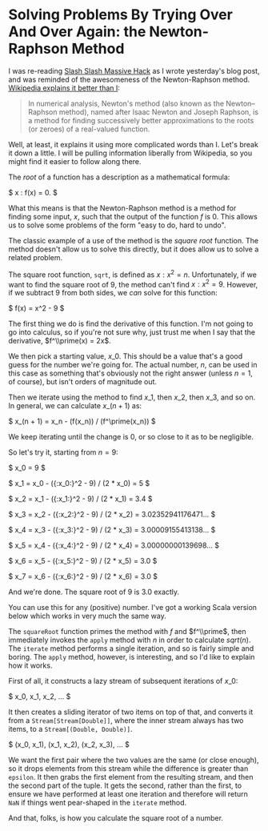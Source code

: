 # Solving Problems By Trying Over And Over Again: the Newton-Raphson Method

I was re-reading [Slash Slash Massive Hack][] as I wrote yesterday's blog post, and was reminded of the awesomeness of the Newton-Raphson method. [Wikipedia explains it better than I][Newton's method]:

> In numerical analysis, Newton's method (also known as the Newton–Raphson method), named after Isaac Newton and Joseph Raphson, is a method for finding successively better approximations to the roots (or zeroes) of a real-valued function.

Well, at least, it explains it using more complicated words than I. Let's break it down a little. I will be pulling information liberally from Wikipedia, so you might find it easier to follow along there.

The *root* of a function has a description as a mathematical formula:

$ x : f(x) = 0. $

What this means is that the Newton-Raphson method is a method for finding some input, $x$, such that the output of the function $f$ is $0$. This allows us to solve some problems of the form "easy to do, hard to undo".

The classic example of a use of the method is the *square root* function. The method doesn't allow us to solve this directly, but it does allow us to solve a related problem.

The square root function, `sqrt`, is defined as $x : x^2 = n$. Unfortunately, if we want to find the square root of $9$, the method can't find $x : x^2 = 9$. However, if we subtract $9$ from both sides, we *can* solve for this function:

$ f(x) = x^2 - 9 $

The first thing we do is find the derivative of this function. I'm not going to go into calculus, so if you're not sure why, just trust me when I say that the derivative, $f^\\prime(x) = 2x$.

We then pick a starting value, $x\_0$. This should be a value that's a good guess for the number we're going for. The actual number, $n$, can be used in this case as something that's obviously not the right answer (unless $n = 1$, of course), but isn't orders of magnitude out.

Then we iterate using the method to find $x\_1$, then $x\_2$, then $x\_3$, and so on. In general, we can calculate $x\_(n + 1)$ as:

$ x\_(n + 1) = x\_n - (f(x\_n)) / (f^\prime(x\_n)) $

We keep iterating until the change is 0, or so close to it as to be negligible.

So let's try it, starting from $n = 9$:

$ x\_0 = 9 $

$ x\_1 = x\_0 - ({:x\_0:}^2 - 9) / (2 * x\_0) = 5 $

$ x\_2 = x\_1 - ({:x\_1:}^2 - 9) / (2 * x\_1) = 3.4 $

$ x\_3 = x\_2 - ({:x\_2:}^2 - 9) / (2 * x\_2) = 3.02352941176471... $

$ x\_4 = x\_3 - ({:x\_3:}^2 - 9) / (2 * x\_3) = 3.00009155413138... $

$ x\_5 = x\_4 - ({:x\_4:}^2 - 9) / (2 * x\_4) = 3.00000000139698... $

$ x\_6 = x\_5 - ({:x\_5:}^2 - 9) / (2 * x\_5) = 3.0 $

$ x\_7 = x\_6 - ({:x\_6:}^2 - 9) / (2 * x\_6) = 3.0 $

And we're done. The square root of 9 is 3.0 exactly.

You can use this for any (positive) number. I've got a working Scala version below which works in very much the same way.

<script src="https://gist.github.com/SamirTalwar/e5830fb05677862a97af.js"></script>

The `squareRoot` function primes the method with $f$ and $f^\\prime$, then immediately invokes the `apply` method with $n$ in order to calculate $sqrt(n)$. The `iterate` method performs a single iteration, and so is fairly simple and boring. The `apply` method, however, is interesting, and so I'd like to explain how it works.

First of all, it constructs a lazy stream of subsequent iterations of $x\_0$:

$ x\_0, x\_1, x\_2, ... $

It then creates a sliding iterator of two items on top of that, and converts it from a `Stream[Stream[Double]]`, where the inner stream always has two items, to a `Stream[(Double, Double)]`.

$ (x\_0, x\_1), (x\_1, x\_2), (x\_2, x\_3), ... $

We want the first pair where the two values are the same (or close enough), so it drops elements from this stream while the difference is greater than `epsilon`. It then grabs the first element from the resulting stream, and then the second part of the tuple. It gets the second, rather than the first, to ensure we have performed at least one iteration and therefore will return `NaN` if things went pear-shaped in the `iterate` method.

And that, folks, is how you calculate the square root of a number.

[Slash Slash Massive Hack]: http://monospacedmonologues.com/post/137738860257/slash-slash-massive-hack
[Newton's method]: https://en.wikipedia.org/wiki/Newton's_method

<script type="text/x-mathjax-config">
MathJax.Hub.Config({
    asciimath2jax: {delimiters: [['$','$']]}
});
</script>
